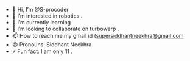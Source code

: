- 👋 Hi, I’m @S-procoder
- 👀 I’m interested in robotics .
- 🌱 I’m currently learning 
- 💞️ I’m looking to collaborate on turbowarp .
- 📫 How to reach me my gmail id (supersiddhantneekhra@gmail.com
- 😄 Pronouns: Siddhant Neekhra
- ⚡ Fun fact: I am only 11 .
